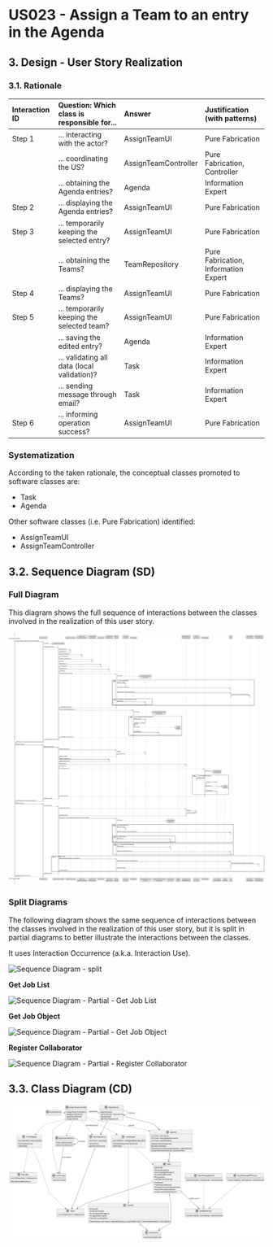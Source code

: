 # US023 - Assign a Team to an entry in the Agenda

## 3. Design - User Story Realization

### 3.1. Rationale

| Interaction ID | Question: Which class is responsible for...  | Answer               | Justification (with patterns)        |
|:---------------|:---------------------------------------------|:---------------------|:-------------------------------------|
| Step 1  		     | 	... interacting with the actor?             | AssignTeamUI         | Pure Fabrication                     |
|                | ... coordinating the US?                     | AssignTeamController | Pure Fabrication, Controller         |
| 			  		        | 	... obtaining the Agenda entries?           | Agenda               | Information Expert                   |
| Step 2  		     | ... displaying the Agenda entries?						     | AssignTeamUI         | Pure Fabrication                     |
| Step 3  		     | 	... temporarily keeping the selected entry? | AssignTeamUI         | Pure Fabrication                     |
|                | ... obtaining the Teams?                     | TeamRepository       | Pure Fabrication, Information Expert |
| Step 4  		     | 	... displaying the Teams?                   | AssignTeamUI         | Pure Fabrication                     |
| Step 5  		     | 	... temporarily keeping the selected team?  | AssignTeamUI         | Pure Fabrication                     |
|                | ... saving the edited entry?                 | Agenda               | Information Expert                   |
|                | ... validating all data (local validation)?  | Task                 | Information Expert                   |
|                | ... sending message through email?           | Task                 | Information Expert                   |
| Step 6  		     | 	... informing operation success? 	          | AssignTeamUI         | Pure Fabrication                     |

### Systematization ##

According to the taken rationale, the conceptual classes promoted to software classes are:

* Task
* Agenda

Other software classes (i.e. Pure Fabrication) identified:

* AssignTeamUI
* AssignTeamController


## 3.2. Sequence Diagram (SD)

### Full Diagram

This diagram shows the full sequence of interactions between the classes involved in the realization of this user story.

![Sequence Diagram - Full](svg/us023-sequence-diagram-full.svg)

### Split Diagrams

The following diagram shows the same sequence of interactions between the classes involved in the realization of this user story, but it is split in partial diagrams to better illustrate the interactions between the classes.

It uses Interaction Occurrence (a.k.a. Interaction Use).

![Sequence Diagram - split](svg/us003-sequence-diagram-split.svg)

**Get Job List**

![Sequence Diagram - Partial - Get Job List](svg/us003-sequence-diagram-partial-get-job-list.svg)

**Get Job Object**

![Sequence Diagram - Partial - Get Job Object](svg/us003-sequence-diagram-partial-get-job-object.svg)

**Register Collaborator**

![Sequence Diagram - Partial - Register Collaborator](svg/us003-sequence-diagram-partial-register-collaborator.svg)

## 3.3. Class Diagram (CD)

![Class Diagram](svg/us023-class-diagram.svg)
